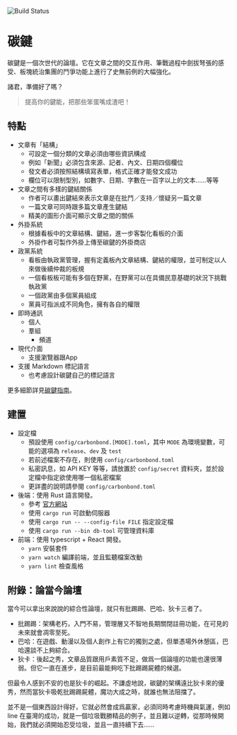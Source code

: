![Build Status](https://travis-ci.org/carbon-bond/carbonbond.svg?branch=master)

# 碳鍵
碳鍵是一個次世代的論壇。它在文章之間的交互作用、筆戰過程中劍拔弩張的感受、板塊統治集團的鬥爭功能上進行了史無前例的大幅強化。

諸君，準備好了嗎？

> 提高你的鍵能，把那些笨蛋嘴成渣吧！

## 特點
- 文章有「結構」
    - 可設定一個分類的文章必須由哪些資訊構成
    - 例如「新聞」必須包含來源、記者、內文、日期四個欄位
    - 發文者必須按照結構填寫表單，格式正確才能發文成功
    - 欄位可以限制型別，如數字、日期、字數在一百字以上的文本......等等
- 文章之間有多樣的鍵結關係
    - 作者可以畫出鍵結來表示文章是在批鬥／支持／懷疑另一篇文章
    - 一篇文章可同時跟多篇文章產生鍵結
    - 精美的圖形介面可顯示文章之間的關係
- 外掛系統
    - 根據看板中的文章結構、鍵結，進一步客製化看板的介面
    - 外掛作者可製作外掛上傳至碳鍵的外掛商店
- 政黨系統
    - 看板由執政黨管理，握有定義板內文章結構、鍵結的權限，並可制定以人來做後續仲裁的板規
    - 一個看板板可能有多個在野黨，在野黨可以在具備民意基礎的狀況下挑戰執政黨
    - 一個政黨由多個黨員組成
    - 黨員可指派成不同角色，擁有各自的權限
- 即時通訊
  - 個人
  - 羣組
    - 頻道
- 現代介面
    - 支援瀏覽器跟App
- 支援 Markdown 標記語言
    - 也考慮設計碳鍵自己的標記語言

更多細節詳見[碳鍵指南](./doc/指南.md)。

## 建置
- 設定檔
    + 預設使用 `config/carbonbond.[MODE].toml`，其中 `MODE` 為環境變數，可能的選項為 `release`、`dev` 及 `test`
    + 若前述檔案不存在，則使用 `config/carbonbond.toml`
    + 私密訊息，如 API KEY 等等，請放置於 `config/secret` 資料夾，並於設定檔中指定欲使用哪一個私密檔案 
    + 更詳盡的說明請參閱 `config/carbonbond.toml`
- 後端：使用 Rust 語言開發。
    + 參考 [官方網站](https://www.rust-lang.org/tools/install)
    + 使用 `cargo run` 可啟動伺服器
    + 使用 `cargo run -- --config-file FILE` 指定設定檔
    + 使用 `cargo run --bin db-tool` 可管理資料庫
- 前端：使用 typescript + React 開發。
    + `yarn` 安裝套件
    + `yarn watch` 編譯前端，並且監聽檔案改動
    + `yarn lint` 檢查風格


## 附錄：論當今論壇

當今可以拿出來說說的綜合性論壇，就只有批踢踢、巴哈、狄卡三者了。

- 批踢踢：架構老朽，入門不易，管理層又不智地長期關閉註冊功能，在可見的未來就會凋零至死。
- 巴哈：在遊戲、動漫以及個人創作上有它的獨到之處，但單憑場外休憩區，巴哈還談不上夠綜合。
- 狄卡：後起之秀，文章品質跟用戶素質不足，做爲一個論壇的功能也還很薄弱。但它一直在進步，是目前最能夠吃下批踢踢屍體的候選。

但最令人感到不安的也是狄卡的崛起。不謙虛地說，碳鍵的架構遠比狄卡來的優秀，然而當狄卡吸乾批踢踢屍體，魔功大成之時，就誰也無法阻擋了。

並不是一個東西設計得好，它就必然會成爲贏家，必須同時考慮時機與氣運，例如 line 在臺灣的成功，就是一個垃圾戰勝精品的例子，並且難以逆轉，從那時候開始，我們就必須開始忍受垃圾，並且一直持續下去......